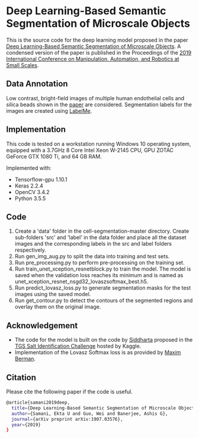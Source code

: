 # Deep Learning-Based Semantic Segmentation of Microscale Objects

This is the source code for the deep learning model proposed in the paper [Deep Learning-Based Semantic Segmentation of Microscale Objects](https://arxiv.org/abs/1907.03576). A condensed version of the paper is published in the Proceedings of the [2019 International Conference on Manipulation, Automation, and Robotics at Small Scales](https://marss-conference.org/).


## Data Annotation

Low contrast, bright-field images of multiple human endothelial cells and silica beads shown in the [paper](https://arxiv.org/abs/1907.03576) are considered. Segmentation labels for the images are created using [LabelMe](https://github.com/wkentaro/labelme).

## Implementation

This code is tested on a workstation running Windows 10 operating system, equipped with a 3.7GHz 8 Core Intel Xeon W-2145 CPU, GPU ZOTAC GeForce GTX 1080 Ti, and 64 GB RAM.

Implemented with:
* Tensorflow-gpu 1.10.1
* Keras 2.2.4
* OpenCV 3.4.2
* Python 3.5.5 

## Code
1. Create a 'data' folder in the cell-segmentation-master directory. Create sub-folders 'src' and 'label' in the data folder and place all the dataset images and the corresponding labels in the src and label folders respectively.
2. Run gen_img_aug.py to split the data into training and test sets.
3. Run pre_processing.py to perform pre-processing on the training set.
4. Run train_unet_xception_resnetblock.py to train the model. The model is saved when the validation loss reaches its minimum and is named as unet_xception_resnet_nsgd32_lovaszsoftmax_best.h5.
5. Run predict_lovasz_loss.py to generate segmentation masks for the test images using the saved model.
6. Run get_contour.py to detect the contours of the segmented regions and overlay them on the original image.

## Acknowledgement
* The code for the model is built on the code by [Siddharta](https://github.com/sidml/Image-Segmentation-Challenge-Kaggle) proposed in the [TGS Salt Identification Challenge](https://www.kaggle.com/c/tgs-salt-identification-challenge) hosted by Kaggle.
* Implementation of the Lovasz Softmax loss is as provided by [Maxim Berman](https://github.com/bermanmaxim/LovaszSoftmax).

## Citation
Please cite the following paper if the code is useful.

```bash
@article{samani2019deep,
  title={Deep Learning-Based Semantic Segmentation of Microscale Objects},
  author={Samani, Ekta U and Guo, Wei and Banerjee, Ashis G},
  journal={arXiv preprint arXiv:1907.03576},
  year={2019}
}
```
